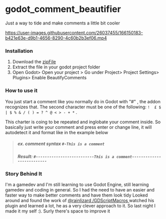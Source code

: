 # godot_comment_beautifier
Just a way to tide and make comments a little bit cooler


https://user-images.githubusercontent.com/26037455/166150183-b421e63e-d9b1-4656-8290-4c60b2b3ef06.mp4


### Installation
1) Download the [zipFile](https://github.com/endritdev1/godot_comment_beautifier/releases/tag/godot_comment_beautifier_v_0.1)
2) Extract the file in your godot project folder
3) Open Godot> Open your project > Go under Project> Project Settings> Plugins> Enable BeautifyComments


### How to use it
You just start a comment like you normally do in Godot with "#" , the addon recognizes that. 
The second character must be one of the following: 
`!  £ $ | $ % & / ( ) = ? ^ @ < > - + *` .

This charter is coing to be repeated and inglobate your comment inside. So basically just write your comment and press enter or change line, it will autodetect it and format like in the example below



>##### ex. comment syntax `#-This is a comment`
>##### Result: `#--------------------------This is a comment--------------------------`


### Story Behind It
I'm a gamedev and I'm still learning to use Godot Engine, still learning gamedev and coding in general.
So I had the need to have an easier and faster way to make better comments and have them look tidy
Looked around and found the work of [@rainlizard /GDScriptMacros ](https://github.com/rainlizard/GDScriptMacros) watched his plugin and learned a lot, he as a very clever approach to it. 
So last night I made it my self :). Surly there's space to improve it
